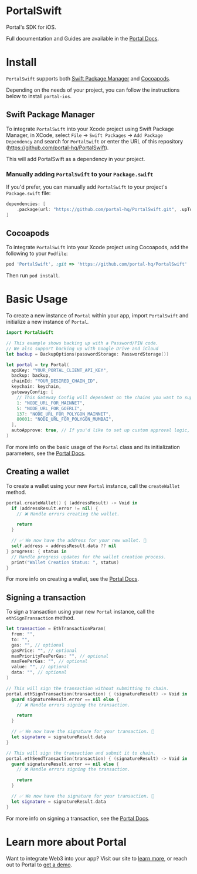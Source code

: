 # PortalSwift

Portal's SDK for iOS.

Full documentation and Guides are available in the [Portal Docs](https://docs.portalhq.io/sdk/native-ios).

# Install

`PortalSwift` supports both [Swift Package Manager](https://www.swift.org/package-manager/) and [Cocoapods](https://cocoapods.org/).

Depending on the needs of your project, you can follow the instructions below to install `portal-ios`.

## Swift Package Manager

To integrate `PortalSwift` into your Xcode project using Swift Package Manager, in XCode, select `File` -> `Swift Packages` -> `Add Package Dependency` and search for `PortalSwift` or enter the URL of this repository (https://github.com/portal-hq/PortalSwift).

This will add PortalSwift as a dependency in your project.

### Manually adding `PortalSwift` to your `Package.swift`

If you'd prefer, you can manually add `PortalSwift` to your project's `Package.swift` file:

```swift
dependencies: [
    .package(url: "https://github.com/portal-hq/PortalSwift.git", .upToNextMajor(from: "2.0.9"))
]
```

## Cocoapods

To integrate `PortalSwift` into your Xcode project using Cocoapods, add the following to your `Podfile`:

```ruby
pod 'PortalSwift', :git => 'https://github.com/portal-hq/PortalSwift'
```

Then run `pod install`.

# Basic Usage

To create a new instance of `Portal` within your app, import `PortalSwift` and initialize a new instance of `Portal`.

```swift
import PortalSwift

// This example shows backing up with a Password/PIN code.
// We also support backing up with Google Drive and iCloud
let backup = BackupOptions(passwordStorage: PasswordStorage())

let portal = try Portal(
  apiKey: "YOUR_PORTAL_CLIENT_API_KEY",
  backup: backup,
  chainId: "YOUR_DESIRED_CHAIN_ID",
  keychain: keychain,
  gatewayConfig: [
    // This Gateway Config will dependent on the chains you want to support
    1: "NODE_URL_FOR_MAINNET",
    5: "NODE_URL_FOR_GOERLI",
    137: "NODE_URL_FOR_POLYGON_MAINNET",
    80001: "NODE_URL_FOR_POLYGON_MUMBAI",
  ],
  autoApprove: true, // If you'd like to set up custom approval logic, set this to false
)
```

For more info on the basic usage of the `Portal` class and its initialization parameters, see the [Portal Docs](https://docs.portalhq.io/sdk/native-ios).

## Creating a wallet

To create a wallet using your new `Portal` instance, call the `createWallet` method.

```swift
portal.createWallet() { (addressResult) -> Void in
  if (addressResult.error != nil) {
    // ❌ Handle errors creating the wallet.

    return
  }

  // ✅ We now have the address for your new wallet. 🙌
  self.address = addressResult.data ?? nil
} progress: { status in
  // Handle progress updates for the wallet creation process.
  print("Wallet Creation Status: ", status)
}
```

For more info on creating a wallet, see the [Portal Docs](https://docs.portalhq.io/sdk/native-ios/creating-a-wallet).

## Signing a transaction

To sign a transaction using your new `Portal` instance, call the `ethSignTransaction` method.

```swift
let transaction = EthTransactionParam(
  from: "",
  to: "",
  gas: "", // optional
  gasPrice: "", // optional
  maxPriorityFeePerGas: "", // optional
  maxFeePerGas: "", // optional
  value: "", // optional
  data: "", // optional
)

// This will sign the transaction without submitting to chain.
portal.ethSignTransaction(transaction) { (signatureResult) -> Void in
  guard signatureResult.error == nil else {
    // ❌ Handle errors signing the transaction.

    return
  }

  // ✅ We now have the signature for your transaction. 🙌
  let signature = signatureResult.data
}

// This will sign the transaction and submit it to chain.
portal.ethSendTransaction(transaction) { (signatureResult) -> Void in
  guard signatureResult.error == nil else {
    // ❌ Handle errors signing the transaction.

    return
  }

  // ✅ We now have the signature for your transaction. 🙌
  let signature = signatureResult.data
}
```

For more info on signing a transaction, see the [Portal Docs](https://docs.portalhq.io/sdk/native-ios/signing-a-transaction).

# Learn more about Portal

Want to integrate Web3 into your app? Visit our site to [learn more](https://portalhq.io), or reach out to Portal to [get a demo](https://www.portalhq.io/book-demo).
